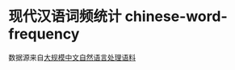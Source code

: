 # 现代汉语词频统计 chinese-word-frequency

数据源来自[大规模中文自然语言处理语料](https://github.com/brightmart/nlp_chinese_corpus)
